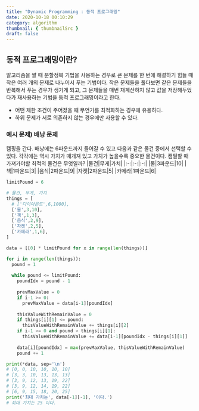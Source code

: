 ```yaml
---
title: "Dynamic Programming : 동적 프로그래밍"
date: 2020-10-18 00:10:29
category: algorithm
thumbnail: { thumbnailSrc }
draft: false
---
```


## 동적 프로그래밍이란?
알고리즘을 짤 때 분할정복 기법을 사용하는 경우로 큰 문제를 한 번에 해결하기 힘들 때 작은 여러 개의 문제로 나누어서 푸는 기법이다. 작은 문제들을 풀다보면 같은 문제들을 반복해서 푸는 경우가 생기게 되고, 그 문제들을 매번 재계산하지 않고 값을 저장해두었다가 재사용하는 기법을 동적 프로그래밍이라고 한다.

- 어떤 제한 조건이 주어졌을 때 무언가를 최적화하는 경우에 유용하다.
- 하위 문제가 서로 의존하지 않는 경우에만 사용할 수 있다.

### 예시 문제) 배낭 문제
캠핑을 간다. 배낭에는 6파운드까지 들어갈 수 있고 다음과 같은 물건 중에서 선택할 수 있다. 각각에는 역시 가치가 매개져 있고 가치가 높을수록 중요한 물건이다. 캠필할 때 가져가야할 최적의 물건은 무엇일까?
|물건|무게|가치|
|:-:|:-:|:-:|
|물|3파운드|10|
|책|1파운드|3|
|음식|2파운드|9|
|자켓|2파운드|5|
|카메라|1파운드|6|

```py
limitPound = 6

# 물건, 무게, 가치
things = [
  # ['다이아몬드',6,1000],
  ['물',3,10],
  ['책',1,3],
  ['음식',2,9],
  ['자켓',2,5],
  ['카메라',1,6],
]

data = [[0] * limitPound for x in range(len(things))]

for i in range(len(things)):
  pound = 1
  
  while pound <= limitPound:
    poundIdx = pound - 1
    
    prevMaxValue = 0
    if i-1 >= 0:
      prevMaxValue = data[i-1][poundIdx]
    
    thisValueWithRemainValue = 0
    if things[i][1] <= pound:
      thisValueWithRemainValue += things[i][2]
    if i-1 >= 0 and pound > things[i][1]:
      thisValueWithRemainValue += data[i-1][poundIdx - things[i][1]]
    
    data[i][poundIdx] = max(prevMaxValue, thisValueWithRemainValue)
    pound += 1

print(*data, sep='\n')
# [0, 0, 10, 10, 10, 10]
# [3, 3, 10, 13, 13, 13]
# [3, 9, 12, 13, 19, 22]
# [3, 9, 12, 14, 19, 22]
# [6, 9, 15, 18, 20, 25]
print('최대 가치는', data[-1][-1], '이다.')
# 최대 가치는 25 이다.
```

